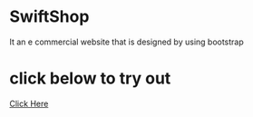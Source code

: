 # SwiftShop
It an e commercial website that is designed  by using bootstrap 
<h1>click below to try out</h1>
<a href="https://swift-shop.kanishkpatel2.repl.co/" target="_blank">Click Here</a>
